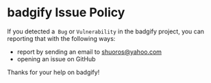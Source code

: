# badgify Issue Policy
If you detected a` Bug` or `Vulnerability` in the badgify project, you can reporting that with the following ways:

- report by sending an email to shuoros@yahoo.com
- opening an issue on GitHub

Thanks for your help on badgify!